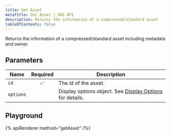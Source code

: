 ```yaml
---
title: Get Asset
metaTitle: Get Asset | DAS API
description: Returns the information of a compressed/standard asset
tableOfContents: false
---
```


Returns the information of a compressed/standard asset including metadata and owner.

## Parameters

| Name            | Required | Description                                |
| --------------- | :------: | ------------------------------------------ |
| `id`            |    ✅    | The id of the asset.                       |
| `options`       |          | Display options object. See [Display Options](/das-api/display-options) for details. |

## Playground

{% apiRenderer method="getAsset" /%}